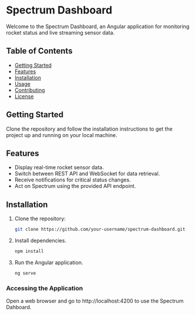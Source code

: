 # Spectrum Dashboard

Welcome to the Spectrum Dashboard, an Angular application for monitoring rocket status and live streaming sensor data.

## Table of Contents

- [Getting Started](#getting-started)
- [Features](#features)
- [Installation](#installation)
- [Usage](#usage)
- [Contributing](#contributing)
- [License](#license)

## Getting Started

Clone the repository and follow the installation instructions to get the project up and running on your local machine.

## Features

- Display real-time rocket sensor data.
- Switch between REST API and WebSocket for data retrieval.
- Receive notifications for critical status changes.
- Act on Spectrum using the provided API endpoint.

## Installation

1. Clone the repository:

   ```bash
   git clone https://github.com/your-username/spectrum-dashboard.git

2. Install dependencies.
   ```bash
   npm install
3. Run the Angular application.
   ```bash
   ng serve
   
### Accessing the Application
Open a web browser and go to http://localhost:4200 to use the Spectrum Dahboard.



